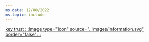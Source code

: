 ```yaml
---
ms.date: 12/08/2022
ms.topic: include
---
```


[key trust :::image type="icon" source="..images/information.svg" border="false":::](../../hello-how-it-works-technology.md#key-trust "This trust type uses a raw key to authenticate the users to Active Directory. It's not required to issue certificates to users, but it's required to deploy certificates to domain controllers")